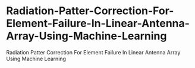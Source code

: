 # Radiation-Patter-Correction-For-Element-Failure-In-Linear-Antenna-Array-Using-Machine-Learning
Radiation Patter Correction For Element Failure In Linear Antenna Array Using Machine Learning
